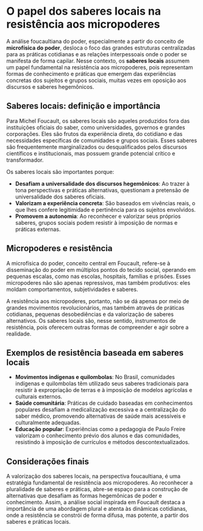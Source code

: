 # O papel dos saberes locais na resistência aos micropoderes

A análise foucaultiana do poder, especialmente a partir do conceito de **microfísica do poder**, desloca o foco das grandes estruturas centralizadas para as práticas cotidianas e as relações interpessoais onde o poder se manifesta de forma capilar. Nesse contexto, os **saberes locais** assumem um papel fundamental na resistência aos micropoderes, pois representam formas de conhecimento e práticas que emergem das experiências concretas dos sujeitos e grupos sociais, muitas vezes em oposição aos discursos e saberes hegemônicos.

## Saberes locais: definição e importância

Para Michel Foucault, os saberes locais são aqueles produzidos fora das instituições oficiais do saber, como universidades, governos e grandes corporações. Eles são frutos da experiência direta, do cotidiano e das necessidades específicas de comunidades e grupos sociais. Esses saberes são frequentemente marginalizados ou desqualificados pelos discursos científicos e institucionais, mas possuem grande potencial crítico e transformador.

Os saberes locais são importantes porque:

- **Desafiam a universalidade dos discursos hegemônicos**: Ao trazer à tona perspectivas e práticas alternativas, questionam a pretensão de universalidade dos saberes oficiais.
- **Valorizam a experiência concreta**: São baseados em vivências reais, o que lhes confere legitimidade e pertinência para os sujeitos envolvidos.
- **Promovem a autonomia**: Ao reconhecer e valorizar seus próprios saberes, grupos sociais podem resistir à imposição de normas e práticas externas.

## Micropoderes e resistência

A microfísica do poder, conceito central em Foucault, refere-se à disseminação do poder em múltiplos pontos do tecido social, operando em pequenas escalas, como nas escolas, hospitais, famílias e prisões. Esses micropoderes não são apenas repressivos, mas também produtivos: eles moldam comportamentos, subjetividades e saberes.

A resistência aos micropoderes, portanto, não se dá apenas por meio de grandes movimentos revolucionários, mas também através de práticas cotidianas, pequenas desobediências e da valorização de saberes alternativos. Os saberes locais são, nesse sentido, instrumentos de resistência, pois oferecem outras formas de compreender e agir sobre a realidade.

## Exemplos de resistência baseada em saberes locais

- **Movimentos indígenas e quilombolas**: No Brasil, comunidades indígenas e quilombolas têm utilizado seus saberes tradicionais para resistir à expropriação de terras e à imposição de modelos agrícolas e culturais externos.
- **Saúde comunitária**: Práticas de cuidado baseadas em conhecimentos populares desafiam a medicalização excessiva e a centralização do saber médico, promovendo alternativas de saúde mais acessíveis e culturalmente adequadas.
- **Educação popular**: Experiências como a pedagogia de Paulo Freire valorizam o conhecimento prévio dos alunos e das comunidades, resistindo à imposição de currículos e métodos descontextualizados.

## Considerações finais

A valorização dos saberes locais, na perspectiva foucaultiana, é uma estratégia fundamental de resistência aos micropoderes. Ao reconhecer a pluralidade de saberes e práticas, abre-se espaço para a construção de alternativas que desafiam as formas hegemônicas de poder e conhecimento. Assim, a análise social inspirada em Foucault destaca a importância de uma abordagem plural e atenta às dinâmicas cotidianas, onde a resistência se constrói de forma difusa, mas potente, a partir dos saberes e práticas locais.